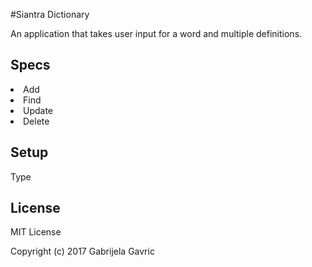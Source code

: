 #Siantra Dictionary

An application that takes user input for a word and multiple definitions.

## Specs
<li>Add</li>
<li>Find</li>
<li>Update</li>
<li>Delete</li>

## Setup
Type 

## License

MIT License

Copyright (c) 2017 Gabrijela Gavric
